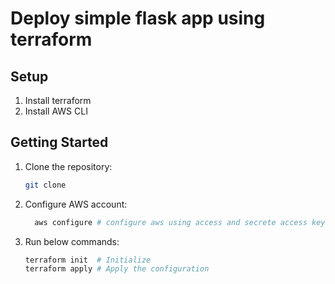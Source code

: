 # Deploy simple flask app using terraform

## Setup

1. Install terraform 
2. Install AWS CLI

## Getting Started

1. Clone the repository:
   ```bash
   git clone 
   
2. Configure AWS account:
   ```bash
     aws configure # configure aws using access and secrete access key

3. Run below commands:
   ```bash
   terraform init  # Initialize
   terraform apply # Apply the configuration
